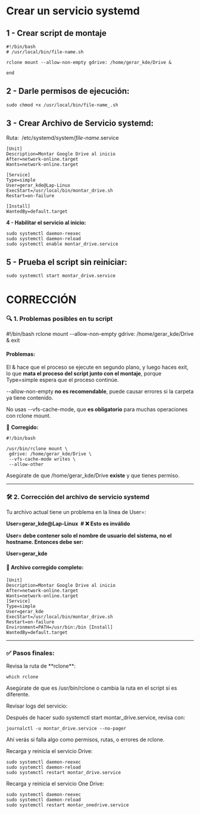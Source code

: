 # **Crear un servicio systemd**

## **1 - Crear script de montaje**

```
#!/bin/bash
# /usr/local/bin/file-name.sh

rclone mount --allow-non-empty gdrive: /home/gerar_kde/Drive &

end
```

## **2 - Darle permisos de ejecución:**

```
sudo chmod +x /usr/local/bin/file-name_.sh
```

## 3 - Crear Archivo de Servicio systemd:

Ruta:  /etc/systemd/system/_file-name_.service  

```
[Unit]
Description=Montar Google Drive al inicio
After=network-online.target
Wants=network-online.target

[Service]
Type=simple
User=gerar_kde@Lap-Linux
ExecStart=/usr/local/bin/montar_drive.sh
Restart=on-failure

[Install]
WantedBy=default.target
```

**4 - Habilitar el servicio al inicio:**

```
sudo systemctl daemon-reexec
sudo systemctl daemon-reload
sudo systemctl enable montar_drive.service
```

## **5 - Prueba el script sin reiniciar:**

```
sudo systemctl start montar_drive.service  
```

# **CORRECCIÓN**

### 🔍 **1\. Problemas posibles en tu script**

#!/bin/bash rclone mount --allow-non-empty gdrive: /home/gerar\_kde/Drive & exit

#### Problemas:

El & hace que el proceso se ejecute en segundo plano, y luego haces exit, lo que **mata el proceso del script junto con el montaje**, porque Type=simple espera que el proceso continúe.

\--allow-non-empty **no es recomendable**, puede causar errores si la carpeta ya tiene contenido.

No usas --vfs-cache-mode, que **es obligatorio** para muchas operaciones con rclone mount.

🔧 **Corregido:**

```
#!/bin/bash

/usr/bin/rclone mount \
 gdrive: /home/gerar_kde/Drive \
 --vfs-cache-mode writes \
 --allow-other
```

Asegúrate de que /home/gerar\_kde/Drive **existe** y que tienes permiso.

---

### 🛠️ **2\. Corrección del archivo de servicio systemd**

Tu archivo actual tiene un problema en la línea de User=:

**User=gerar\_kde@Lap-Linux  # ❌ Esto es inválido**

**User= debe contener solo el nombre de usuario del sistema, no el hostname. Entonces debe ser:**

**User=gerar\_kde**

#### 🧪 Archivo corregido completo:

```
[Unit]
Description=Montar Google Drive al inicio
After=network-online.target
Wants=network-online.target
[Service]
Type=simple
User=gerar_kde
ExecStart=/usr/local/bin/montar_drive.sh
Restart=on-failure
Environment=PATH=/usr/bin:/bin [Install]
WantedBy=default.target
```

---

### ✅ Pasos finales:

Revisa la ruta de \*\*rclone\*\*:

```
which rclone
```

Asegúrate de que es /usr/bin/rclone o cambia la ruta en el script si es diferente.

Revisar logs del servicio:

Después de hacer sudo systemctl start montar\_drive.service, revisa con:

```
journalctl -u montar_drive.service --no-pager
```

Ahí verás si falla algo como permisos, rutas, o errores de rclone.

Recarga y reinicia el servicio Drive:

```
sudo systemctl daemon-reexec
sudo systemctl daemon-reload
sudo systemctl restart montar_drive.service
```

Recarga y reinicia el servicio One Drive:

```
sudo systemctl daemon-reexec
sudo systemctl daemon-reload
sudo systemctl restart montar_onedrive.service
```